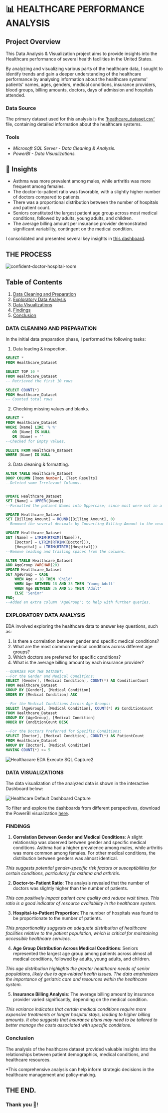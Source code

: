 # 📊 HEALTHCARE PERFORMANCE ANALYSIS
## Project Overview
This Data Analysis & Visualization project aims to provide insights into the Healthcare performance of several health facilities in the United States.

By analyzing and visualizing various parts of the healthcare data, I sought to identify trends and gain a deeper understanding of the healthcare performance by analysing information about the healthcare systems' patients' names, ages, genders, medical conditions, insurance providers, blood groups, billing amounts, doctors, days of admission and hospitals attended.

### Data Source
The primary dataset used for this analysis is the ['heathcare_dataset.csv'](https://github.com/patriciavalentine/HEALTHCARE-PERFORMANCE-ANALYSIS/blob/main/healthcare_dataset.csv) file, containing detailed information about the healthcare systems.

### Tools
- *Microsoft SQL Server - Data Cleaning & Analysis.*
- *PowerBI - Data Visualizations.*

## 📑 Insights
- Asthma was more prevalent among males, while arthritis was more frequent among females.
- The doctor-to-patient ratio was favorable, with a slightly higher number of doctors compared to patients.
- There was a proportional distribution between the number of hospitals and patient count.
- Seniors constituted the largest patient age group across most medical conditions, followed by adults, young adults, and children.
- The average billing amount per insurance provider demonstrated significant variability, contingent on the medical condition.

I consolidated and presented several key insights in [this dashboard](https://github.com/patriciavalentine/HEALTHCARE-PERFORMANCE-ANALYSIS/blob/main/Dashboard%20Capture.PNG).

## THE PROCESS

![confident-doctor-hospital-room](https://github.com/user-attachments/assets/10f4356a-8b79-4157-8e07-26e61b84b111)

## Table of Contents
1. [Data Cleaning and Preparation](#data-cleaning-and-preparation)
2. [Exploratory Data Analysis](#exploratory-data-analysis)
3. [Data Visualizations](#data-visualizations)
4. [Findings](#findings)
5. [Conclusion](#conclusion)

### DATA CLEANING AND PREPARATION
In the initial data preparation phase, I performed the following tasks:
1. Data loading & inspection.

```sql
SELECT *
FROM Healthcare_Dataset

SELECT TOP 10 *
FROM Healthcare_Dataset
-- Retrieved the first 10 rows

SELECT COUNT(*)
FROM Healthcare_Dataset
-- Counted total rows
```

2. Checking missing values and blanks.
```sql
SELECT *
FROM Healthcare_Dataset
WHERE [Name] LIKE '% %'
   OR [Name] IS NULL
   OR [Name] = ''
--Checked for Empty Values.

DELETE FROM Healthcare_Dataset
WHERE [Name] IS NULL
```

3. Data cleaning & formatting.

```sql
ALTER TABLE Healthcare_Dataset
DROP COLUMN [Room Number], [Test Results]
--Deleted some Irrelevant Columns.


UPDATE Healthcare_Dataset
SET [Name] = UPPER([Name])
--Formatted the patient Names into Uppercase; since most were not in a uniform format.

UPDATE Healthcare_Dataset
SET [Billing Amount] = ROUND([Billing Amount], 0)
--Removed the several decimals by Converting Billing Amount to the nearest Whole Number.

UPDATE Healthcare_Dataset
SET [Name] = LTRIM(RTRIM([Name])),
    [Doctor] = LTRIM(RTRIM([Doctor])),
    [Hospital] = LTRIM(RTRIM([Hospital]))
--Remove leading and trailing spaces from the columns.

ALTER TABLE Healthcare_Dataset
ADD AgeGroup VARCHAR(20)
UPDATE Healthcare_Dataset
SET AgeGroup = CASE
    WHEN Age < 18 THEN 'Child'
    WHEN Age BETWEEN 18 AND 35 THEN 'Young Adult'
    WHEN Age BETWEEN 36 AND 55 THEN 'Adult'
    ELSE 'Senior'
END;
--Added an extra column 'AgeGroup'; to help with further queries.
```

### EXPLORATORY DATA ANALYSIS
EDA involved exploring the healthcare data to answer key questions, such as:
1. Is there a correlation between gender and specific medical conditions?
2. What are the most common medical conditions across different age groups?
3. Which doctors are preferred for specific conditions?
4. What is the average billing amount by each insurance provider?

```sql
--QUERIES FOR THE DATASET:
--For the Gender and Medical Conditions:
SELECT [Gender], [Medical Condition], COUNT(*) AS ConditionCount
FROM Healthcare_Dataset
GROUP BY [Gender], [Medical Condition]
ORDER BY [Medical Condition] ASC

--For the Medical Conditions Across Age Groups:
SELECT [AgeGroup], [Medical Condition], COUNT(*) AS ConditionCount
FROM Healthcare_Dataset
GROUP BY [AgeGroup], [Medical Condition]
ORDER BY ConditionCount DESC

--For the Doctors Preferred for Specific Conditions:
SELECT [Doctor], [Medical Condition], COUNT(*) AS PatientCount
FROM Healthcare_Dataset
GROUP BY [Doctor], [Medical Condition]
HAVING COUNT(*) >= 5
```

![Healthacare EDA Execute SQL Capture2](https://github.com/user-attachments/assets/70801ed3-8fa6-46cb-b549-0d14365c1c8b)

### DATA VISUALIZATIONS
The data visualization of the analyzed data is shown in the interactive Dashboard below:

![Healthcare Default Dashboard Capture](https://github.com/user-attachments/assets/24f1c773-6922-45ec-a378-78c4e2811a24)

To filter and explore the dashboards from different perspectives, download the PowerBI visualization [here](https://github.com/patriciavalentine/HEALTHCARE-PERFORMANCE-ANALYSIS/blob/main/Healthcare_Dataset%20Visualizations.pbix).

### FINDINGS
1. **Correlation Between Gender and Medical Conditions**: A slight relationship was observed between gender and specific medical conditions. Asthma had a higher prevalence among males, while arthritis was more common among females. For other medical conditions, the distribution between genders was almost identical.

*This suggests potential gender-specific risk factors or susceptibilities for certain conditions, particularly for asthma and arthritis.*

2. **Doctor-to-Patient Ratio**: The analysis revealed that the number of doctors was slightly higher than the number of patients.

*This can positively impact patient care quality and reduce wait times. This ratio is a good indicator of resource availability in the healthcare system.*

3. **Hospital-to-Patient Proportion**: The number of hospitals was found to be proportionate to the number of patients.

*This proportionality suggests an adequate distribution of healthcare facilities relative to the patient population, which is critical for maintaining accessible healthcare services.*

4. **Age Group Distribution Across Medical Conditions**: Seniors represented the largest age group among patients across almost all medical conditions, followed by adults, young adults, and children.

*This age distribution highlights the greater healthcare needs of senior populations, likely due to age-related health issues. The data emphasizes the importance of geriatric care and resources within the healthcare system.*

5. **Insurance Billing Analysis**: The average billing amount by insurance provider varied significantly, depending on the medical condition.

*This variance indicates that certain medical conditions require more expensive treatments or longer hospital stays, leading to higher billing amounts. It also suggests that insurance plans may need to be tailored to better manage the costs associated with specific conditions.*

### Conclusion
The analysis of the healthcare dataset provided valuable insights into the relationships between patient demographics, medical conditions, and healthcare resources.

*This comprehensive analysis can help inform strategic decisions in the healthcare management and policy-making.

## THE END.
### Thank you 💙!
